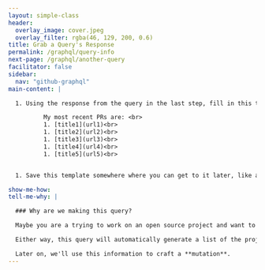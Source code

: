```yaml
---
layout: simple-class
header:
  overlay_image: cover.jpeg
  overlay_filter: rgba(46, 129, 200, 0.6)
title: Grab a Query's Response
permalink: /graphql/query-info
next-page: /graphql/another-query
facilitator: false
sidebar:
  nav: "github-graphql"
main-content: |

  1. Using the response from the query in the last step, fill in this template.

          My most recent PRs are: <br>
          1. [title1](url1)<br>
          1. [title2](url2)<br>
          1. [title3](url3)<br>
          1. [title4](url4)<br>
          1. [title5](url5)<br>


  1. Save this template somewhere where you can get to it later, like a text editor or as a comment in an issue.

show-me-how:
tell-me-why: |

  ### Why are we making this query?

  Maybe you are a trying to work on an open source project and want to provide a consistently updated list of other projects you have contributed to. Perhaps you are trying to land a job and want to show your potential employer the projects that you work on. Maybe you already have a job, but you want to be able to show your team or manager what you have been working on recently.

  Either way, this query will automatically generate a list of the projects that you are actively contributing to, and more importantly, it's doing it automagically.

  Later on, we'll use this information to craft a **mutation**.
---
```

